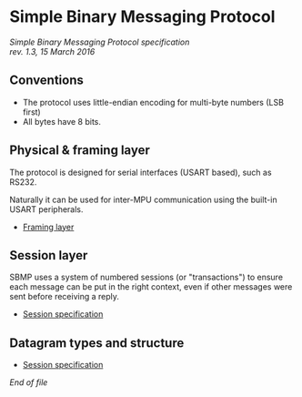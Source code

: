 # Simple Binary Messaging Protocol

<i>
Simple Binary Messaging Protocol specification <br>
rev. 1.3, 15 March 2016
</i>

## Conventions

- The protocol uses little-endian encoding for multi-byte numbers (LSB first)
- All bytes have 8 bits.


## Physical & framing layer

The protocol is designed for serial interfaces (USART based), such as RS232.

Naturally it can be used for inter-MPU communication using the built-in USART
peripherals.

- [Framing layer](FRAMING_LAYER.md)


## Session layer

SBMP uses a system of numbered sessions (or "transactions") to ensure each
message can be put in the right context, even if other messages were sent
before receiving a reply.

- [Session specification](SESSION_LAYER.md)


## Datagram types and structure

- [Session specification](DATAGRAMS.md)

*End of file*



